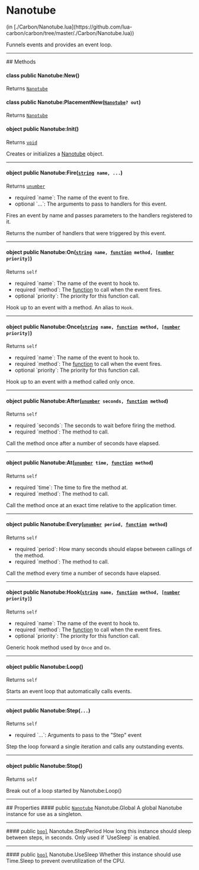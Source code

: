 <link href="../../style.css" rel="stylesheet" type="text/css"/>
<h1 class="class-title">Nanotube</h1>
<span class="file-link">(in [./Carbon/Nanotube.lua](https://github.com/lua-carbon/carbon/tree/master/./Carbon/Nanotube.lua))</span><br/>

Funnels events and provides an event loop.


<hr />
## Methods
<h4 class="method-name"><span class="doc-scope doc-class">class</span> <span class="doc-visibility doc-public">public</span> Nanotube:New()</h4>
<p class="method-returns bold">Returns <code><a href="Classes/Nanotube">Nanotube</a></code></p><h4 class="method-name"><span class="doc-scope doc-class">class</span> <span class="doc-visibility doc-public">public</span> Nanotube:PlacementNew(<code><a href="Classes/Nanotube">Nanotube</a>? out</code>)</h4>
<p class="method-returns bold">Returns <code><a href="Classes/Nanotube">Nanotube</a></code></p>
<h4 class="method-name"><span class="doc-scope doc-object">object</span> <span class="doc-visibility doc-public">public</span> Nanotube:Init()</h4>
<p class="method-returns bold">Returns <code><a href="Types#void">void</a></code></p>
<ul class="doc-arg-list">

</ul>

Creates or initializes a <a href="Classes/Nanotube">Nanotube</a> object.
<hr/>
<h4 class="method-name"><span class="doc-scope doc-object">object</span> <span class="doc-visibility doc-public">public</span> Nanotube:Fire(<code><a href="Types#string">string</a> name, ...</code>)</h4>
<p class="method-returns bold">Returns <code><a href="Types#unumber">unumber</a></code></p>
<ul class="doc-arg-list">
<li><span class="doc-arg-level doc-required">required</span>  `name`: The name of the event to fire.</li>
<li><span class="doc-arg-level doc-optional">optional</span>  `...`: The arguments to pass to handlers for this event.</li>
</ul>

Fires an event by name and passes parameters to the handlers registered to it.

Returns the number of handlers that were triggered by this event.
<hr/>
<h4 class="method-name"><span class="doc-scope doc-object">object</span> <span class="doc-visibility doc-public">public</span> Nanotube:On(<code><a href="Types#string">string</a> name, <a href="Types#function">function</a> method, [<a href="Types#number">number</a> priority]</code>)</h4>
<p class="method-returns bold">Returns <code>self</code></p>
<ul class="doc-arg-list">
<li><span class="doc-arg-level doc-required">required</span>  `name`: The name of the event to hook to.</li>
<li><span class="doc-arg-level doc-required">required</span>  `method`: The <a href="Types#function">function</a> to call when the event fires.</li>
<li><span class="doc-arg-level doc-optional">optional</span>  `priority`: The priority for this function call.</li>
</ul>

Hook up to an event with a method. An alias to <code>Hook</code>.
<hr/>
<h4 class="method-name"><span class="doc-scope doc-object">object</span> <span class="doc-visibility doc-public">public</span> Nanotube:Once(<code><a href="Types#string">string</a> name, <a href="Types#function">function</a> method, [<a href="Types#number">number</a> priority]</code>)</h4>
<p class="method-returns bold">Returns <code>self</code></p>
<ul class="doc-arg-list">
<li><span class="doc-arg-level doc-required">required</span>  `name`: The name of the event to hook to.</li>
<li><span class="doc-arg-level doc-required">required</span>  `method`: The <a href="Types#function">function</a> to call when the event fires.</li>
<li><span class="doc-arg-level doc-optional">optional</span>  `priority`: The priority for this function call.</li>
</ul>

Hook up to an event with a method called only once.
<hr/>
<h4 class="method-name"><span class="doc-scope doc-object">object</span> <span class="doc-visibility doc-public">public</span> Nanotube:After(<code><a href="Types#unumber">unumber</a> seconds, <a href="Types#function">function</a> method</code>)</h4>
<p class="method-returns bold">Returns <code>self</code></p>
<ul class="doc-arg-list">
<li><span class="doc-arg-level doc-required">required</span>  `seconds`: The seconds to wait before firing the method.</li>
<li><span class="doc-arg-level doc-required">required</span>  `method`: The method to call.</li>
</ul>

Call the method once after a number of seconds have elapsed.
<hr/>
<h4 class="method-name"><span class="doc-scope doc-object">object</span> <span class="doc-visibility doc-public">public</span> Nanotube:At(<code><a href="Types#unumber">unumber</a> time, <a href="Types#function">function</a> method</code>)</h4>
<p class="method-returns bold">Returns <code>self</code></p>
<ul class="doc-arg-list">
<li><span class="doc-arg-level doc-required">required</span>  `time`: The time to fire the method at.</li>
<li><span class="doc-arg-level doc-required">required</span>  `method`: The method to call.</li>
</ul>

Call the method once at an exact time relative to the application timer.
<hr/>
<h4 class="method-name"><span class="doc-scope doc-object">object</span> <span class="doc-visibility doc-public">public</span> Nanotube:Every(<code><a href="Types#unumber">unumber</a> period, <a href="Types#function">function</a> method</code>)</h4>
<p class="method-returns bold">Returns <code>self</code></p>
<ul class="doc-arg-list">
<li><span class="doc-arg-level doc-required">required</span>  `period`: How many seconds should elapse between callings of the method.</li>
<li><span class="doc-arg-level doc-required">required</span>  `method`: The method to call.</li>
</ul>

Call the method every time a number of seconds have elapsed.
<hr/>
<h4 class="method-name"><span class="doc-scope doc-object">object</span> <span class="doc-visibility doc-public">public</span> Nanotube:Hook(<code><a href="Types#string">string</a> name, <a href="Types#function">function</a> method, [<a href="Types#number">number</a> priority]</code>)</h4>
<p class="method-returns bold">Returns <code>self</code></p>
<ul class="doc-arg-list">
<li><span class="doc-arg-level doc-required">required</span>  `name`: The name of the event to hook to.</li>
<li><span class="doc-arg-level doc-required">required</span>  `method`: The <a href="Types#function">function</a> to call when the event fires.</li>
<li><span class="doc-arg-level doc-optional">optional</span>  `priority`: The priority for this function call.</li>
</ul>

Generic hook method used by <code>Once</code> and <code>On</code>.
<hr/>
<h4 class="method-name"><span class="doc-scope doc-object">object</span> <span class="doc-visibility doc-public">public</span> Nanotube:Loop()</h4>
<p class="method-returns bold">Returns <code>self</code></p>
<ul class="doc-arg-list">

</ul>

Starts an event loop that automatically calls events.
<hr/>
<h4 class="method-name"><span class="doc-scope doc-object">object</span> <span class="doc-visibility doc-public">public</span> Nanotube:Step(<code>...</code>)</h4>
<p class="method-returns bold">Returns <code>self</code></p>
<ul class="doc-arg-list">
<li><span class="doc-arg-level doc-required">required</span>  `...`: Arguments to pass to the "Step" event</li>
</ul>

Step the loop forward a single iteration and calls any outstanding events.
<hr/>
<h4 class="method-name"><span class="doc-scope doc-object">object</span> <span class="doc-visibility doc-public">public</span> Nanotube:Stop()</h4>
<p class="method-returns bold">Returns <code>self</code></p>
<ul class="doc-arg-list">

</ul>

Break out of a loop started by Nanotube:Loop()

<hr />
## Properties
#### <span class="doc-visibility doc-public">public</span> <code><a href="Classes/Nanotube">Nanotube</a></code> Nanotube.Global
A global Nanotube instance for use as a singleton.
<hr/>
#### <span class="doc-visibility doc-public">public</span> <code><a href="Types#bool">bool</a></code> Nanotube.StepPeriod
How long this instance should sleep between steps, in seconds. Only used if `UseSleep` is enabled.
<hr/>
#### <span class="doc-visibility doc-public">public</span> <code><a href="Types#bool">bool</a></code> Nanotube.UseSleep
Whether this instance should use Time.Sleep to prevent overutilization of the CPU.